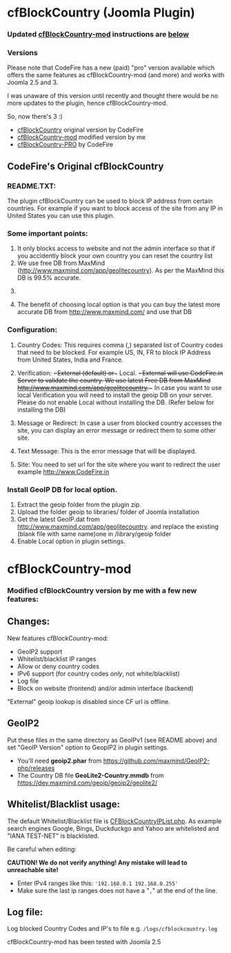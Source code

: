 # cfBlockCountry (Joomla Plugin)

### Updated [cfBlockCountry-mod](#cfBlockCountry-mod) instructions are [below](#cfBlockCountry-mod)

### Versions

Please note that CodeFire has a new (paid) "pro" version available which offers the same features as cfBlockCountry-mod (and more) and works with Joomla 2.5 and 3. 

I was unaware of this version until recently and thought there would be no more updates to the plugin, hence cfBlockCountry-mod.

So, now there's 3 :)

- [cfBlockCountry](https://www.codefire.org/cfblockcountries.html) original version by CodeFire
- [cfBlockCountry-mod](#cfBlockCountry-mod) modified version by me
- [cfBlockCountry-PRO](http://www.codefire.org/cfblockcountry-pro.html) by CodeFire

## CodeFire's Original cfBlockCountry 
### README.TXT:

The plugin cfBlockCountry can be used to block IP address from certain countries. For example if you want to block access of the site from any IP in United States you can use this plugin.

### Some important points:

1.	It only blocks access to website and not the admin interface so that if you accidently block your own country you can reset the country list
2.	We use free DB from MaxMind (http://www.maxmind.com/app/geolitecountry). As per the MaxMind this DB is 99.5% accurate.
3.	~~~There are 2 options in the plugin,~~~ if you want to use geoip database from local server, you can select the Local option after installing the plugin. But before you select local option please upload geoip folder in the plugin zip file to /libraries/ folder of joomla installation. If this operation is not performed and local option is selected this will cause error on Joomla and you may not be able to access joomla site unless plugin is disabled from DB.
4.	The benefit of choosing local option is that you can buy the latest more accurate DB from http://www.maxmind.com/ and use that DB

### Configuration:

1.	Country Codes: This requires comma (,) separated list of Country codes that need to be blocked. For example US, IN, FR to block IP Address from United States, India and France.

2.	Verification: ~~~External (default) or~~~ Local. ~~~External will use CodeFire.in Server to validate the country. We use latest Free DB from MaxMind http://www.maxmind.com/app/geolitecountry.~~~ In case you want to use local Verification you will need to install the geoip DB on your server. Please do not enable Local without installing the DB. (Refer below for installing the DB)

3.	Message or Redirect: In case a user from blocked country accesses the site, you can display an error message or redirect them to some other site.

4.	Text Message: This is the error message that will be displayed.

5.	Site: You need to set url for the site where you want to redirect the user example http://www.CodeFire.in

### Install GeoIP DB for local option.

1.	Extract the geoip folder from the plugin zip.
2.	Upload the folder geoip to libraries/ folder of Joomla installation
3.	Get the latest GeoIP.dat from http://www.maxmind.com/app/geolitecountry. and replace the existing (blank file with same name)one in /library/geoip folder
4.	Enable Local option in plugin settings.

# cfBlockCountry-mod

### Modified cfBlockCountry version by me with a few new features:

## Changes:

 New features cfBlockCountry-mod:

- GeoIP2 support
- Whitelist/blacklist IP ranges
- Allow or deny country codes
- IPv6 support (for country codes *only*, not white/blacklist)
- Log file
- Block on website (frontend) and/or admin interface (backend)

"External" geoip lookup is disabled since CF url is offline.

## GeoIP2

Put these files in the same directory as GeoIPv1 (see README above) and set "GeoIP Version" option to GeopIP2 in plugin settings.

- You'll need **geoip2.phar** from https://github.com/maxmind/GeoIP2-php/releases 
- The Country DB file **GeoLite2-Country.mmdb** from https://dev.maxmind.com/geoip/geoip2/geolite2/

## Whitelist/Blacklist usage:

The default Whitelist/Blacklist file is [CFBlockCountryIPList.php](CFBlockCountryIPList.php). As example search engines Google, Bings, Duckduckgo and Yahoo are whitelisted and "IANA TEST-NET" is blacklisted.

Be careful when editing:

**CAUTION! We do not verify anything! Any mistake will lead to unreachable site!**

- Enter IPv4 ranges like this: ```'192.168.0.1 192.168.0.255'```
- Make sure the last ip ranges does not have a "```,```" at the end of the line.

## Log file:

Log blocked Country Codes and IP's to file e.g. `/logs/cfblockcountry.log` 

 
cfBlockCountry-mod has been tested with Joomla 2.5
